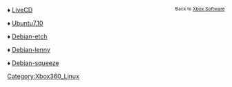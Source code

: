 <span style="font-size: 8pt; float: right;">Back to [Xbox
Software](Xbox_Software "wikilink")</span>
♦ [LiveCD](LiveCD "wikilink")

♦ [Ubuntu7.10](Ubuntu7.10 "wikilink")

♦ [Debian-etch](Debian-etch "wikilink")

♦ [Debian-lenny](Debian-lenny "wikilink")

♦ [Debian-squeeze](Debian-squeeze "wikilink")


[Category:Xbox360_Linux](Category:Xbox360_Linux "wikilink")